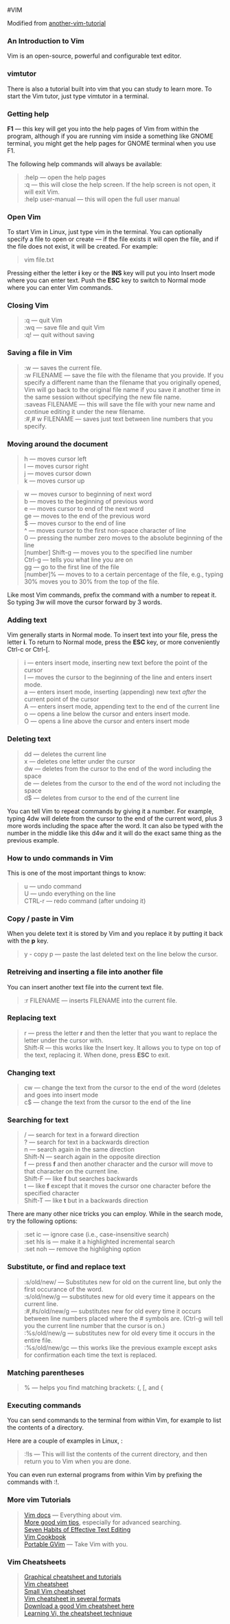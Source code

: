 #VIM

Modified from [another-vim-tutorial](http://tips.webdesign10.com/another-vim-tutorial)  

### An Introduction to Vim

Vim is an open-source, powerful and configurable text editor.

### vimtutor

There is also a tutorial built into vim that you can study to learn more. To start the Vim tutor, just type vimtutor in a terminal.

### Getting help

**F1** — this key will get you into the help pages of Vim from within the
program, although if you are running vim inside a something like GNOME
terminal, you might get the help pages for GNOME terminal when you use F1.

The following help commands will always be available:

>:help — open the help pages  
:q — this will close the help screen. If the help screen is not open, it will exit Vim.  
:help user-manual — this will open the full user manual  

### Open Vim

To start Vim in Linux, just type vim in the terminal. You can optionally
specify a file to open or create — if the file exists it will open the file,
and if the file does not exist, it will be created. For example:

> vim file.txt

Pressing either the letter **i** key or the **INS** key will put you into Insert
mode where you can enter text. Push the **ESC** key to switch to Normal mode
where you can enter Vim commands.

### Closing Vim

>:q — quit Vim  
:wq — save file and quit Vim  
:q! — quit without saving  

### Saving a file in Vim

>:w — saves the current file.  
:w FILENAME — save the file with the filename that you provide. If you specify a different name than the filename that you originally opened, Vim will go back to the original file name if you save it another time in the same session without specifying the new file name.  
:saveas FILENAME — this will save the file with your new name and continue editing it under the new filename.  
:#,# w FILENAME — saves just text between line numbers that you specify.  

### Moving around the document

> h — moves cursor left  
l — moves cursor right  
j — moves cursor down  
k — moves cursor up

>w — moves cursor to beginning of next word  
b — moves to the beginning of previous word  
e — moves cursor to end of the next word  
ge — moves to the end of the previous word  
$ — moves cursor to the end of line  
^ — moves cursor to the first non-space character of line  
0 — pressing the number zero moves to the absolute beginning of the line  
[number] Shift-g — moves you to the specified line number  
Ctrl-g — tells you what line you are on  
gg — go to the first line of the file  
[number]% — moves to to a certain percentage of the file, e.g., typing 30% moves you to 30% from the top of the file.  

Like most Vim commands, prefix the command with a number to repeat it. So
typing 3w will move the cursor forward by 3 words.  

### Adding text

Vim generally starts in Normal mode. To insert text into your file, press
the letter **i**. To return to Normal mode, press the **ESC** key, or more
conveniently Ctrl-c or Ctrl-[.  

>i — enters insert mode, inserting new text before the point of the cursor  
I — moves the cursor to the beginning of the line and enters insert mode.  
a — enters insert mode, inserting (appending) new text _after_ the current point of the cursor  
A — enters insert mode, appending text to the end of the current line  
o — opens a line below the cursor and enters insert mode.  
O — opens a line above the cursor and enters insert mode  

### Deleting text

>dd — deletes the current line  
x — deletes one letter under the cursor  
dw — deletes from the cursor to the end of the word including the space  
de — deletes from the cursor to the end of the word not including the space  
d$ — deletes from cursor to the end of the current line  

You can tell Vim to repeat commands by giving it a number. For example, typing
4dw will delete from the cursor to the end of the current word, plus 3 more
words including the space after the word. It can also be typed with the number
in the middle like this d4w and it will do the exact same thing as the
previous example.

### How to undo commands in Vim

This is one of the most important things to know:

>u — undo command  
U — undo everything on the line  
CTRL-r — redo command (after undoing it)  

### Copy / paste in Vim

When you delete text it is stored by Vim and you replace it by putting it
back with the **p** key.

> y - copy
p — paste the last deleted text on the line below the cursor.

### Retreiving and inserting a file into another file

You can insert another text file into the current text file.

>:r FILENAME — inserts FILENAME into the current file.

### Replacing text

> r — press the letter **r** and then the letter that you want to replace the letter under the cursor with.  
Shift-R — this works like the Insert key. It allows you to type on top of the text, replacing it. When done, press **ESC** to exit.

### Changing text

> cw — change the text from the cursor to the end of the word (deletes and goes into insert mode  
c$ — change the text from the cursor to the end of the line

### Searching for text

>/ — search for text in a forward direction  
? — search for text in a backwards direction  
n — search again in the same direction  
Shift-N — search again in the opposite direction  
f — press **f** and then another character and the cursor will move to that character on the current line.  
Shift-F — like **f** but searches backwards  
t — like **f** except that it moves the cursor one character before the specified character  
Shift-T — like **t** but in a backwards direction  

There are many other nice tricks you can employ. While in the search mode, try
the following options:

>:set ic — ignore case (i.e., case-insensitive search)  
:set hls is — make it a highlighted incremental search  
:set noh — remove the highlighing option  

### Substitute, or find and replace text

>:s/old/new/ — Substitutes new for old on the current line, but only the first occurance of the word.  
:s/old/new/g — substitutes new for old every time it appears on the current line.  
:#,#s/old/new/g — substitutes new for old every time it occurs between line numbers placed where the # symbols are. (Ctrl-g will tell you the current line number that the cursor is on.)  
:%s/old/new/g — substitutes new for old every time it occurs in the entire file.  
:%s/old/new/gc — this works like the previous example except asks for confirmation each time the text is replaced.  

### Matching parentheses

> % — helps you find matching brackets: (, [, and {

### Executing commands

You can send commands to the terminal from within Vim, for example to list the
contents of a directory.

Here are a couple of examples in Linux, :

> :!ls — This will list the contents of the current directory, and then return you to Vim when you are done.

You can even run external programs from within Vim by prefixing the commands
with :!.

### More vim Tutorials

>[Vim docs](http://vimdoc.sourceforge.net/) — Everything about vim.  
[More good vim tips](http://www.successtheory.com/tips/vimtips.html), especially for advanced searching.  
[Seven Habits of Effective Text Editing](http://www.moolenaar.net/habits.html)  
[Vim Cookbook](http://www.oualline.com/vim-cook.html)  
[Portable GVim](http://portablegvim.sourceforge.net/) — Take Vim with you.  

### Vim Cheatsheets

>[Graphical cheatsheet and tutorials](http://www.viemu.com/a_vi_vim_graphical_cheat_sheet_tutorial.html)  
[Vim cheatsheet](http://www.fprintf.net/vimCheatSheet.html)  
[Small Vim cheatsheet](http://worldtimzone.com/res/vi.html)   
[Vim cheatsheet in several formats](http://bullium.com/support/vim.html)  
[Download a good Vim cheatsheet here](http://docs.cs.byu.edu/docs/vi_intro/5.php)  
[Learning Vi, the cheatsheet technique](http://www.gentoo.org/doc/en/vi-guide.xml)  
